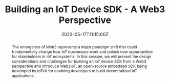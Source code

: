 ---
title: Building an IoT Device SDK - A Web3 Perspective

event: Eclipse Virtual IoT and Edge Days 2023
event_url: https://iot.eclipse.org/eclipse-virtual-iot-2023/

location: Virtual

summary: A talk about the impact of Web3 on building IoT device SDKs
abstract: The emergence of Web3 represents a major paradigm shift that could fundamentally change how IoT businesses work and unlock new opportunities for stakeholders in IoT ecosystems. In this session, we will present the design considerations and challenges for building an IoT device SDK from a Web3 perspective and introduce Web3IoT, an open-source embedded SDK being developed by IoTeX for enabling developers to build decentralized IoT applications.

# Talk start and end times.
#   End time can optionally be hidden by prefixing the line with `#`.
date: "2023-05-17T11:15:00Z"
#date_end: "2030-06-01T15:00:00Z"
all_day: false

#authors: []
#tags: []

# Is this a featured talk? (true/false)
featured: false

links:
- icon: twitter
  icon_pack: fab
  name: Follow
  url: https://twitter.com/cryptoxfan
url_code: ""
url_pdf: ""
url_video: https://youtu.be/coVVMFDExKk?list=PLy7t4z5SYNaRKuztwtw6t7cVFqiWIEasH&t=6308
---